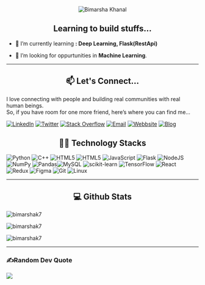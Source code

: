 <p align="center">
<img src="https://readme-typing-svg.herokuapp.com?font=Fira+Code&size=28&duration=3003&pause=200&center=true&vCenter=true&width=435&lines=Hey+there+👋!;I+am+Bimarsha+Khanal.;Nice+to+see+you+here...;Wanna+collaborate+?" alt="Bimarsha Khanal"  style="align:center"/>
</p>

<h2 align="center">Learning to build stuffs...</h2>

- 🌱 I’m currently learning **: Deep Learning, Flask(RestApi)**

- 👯 I’m looking for oppurtunities in **Machine Learning**.


___
<h2 align="center"> 📫 Let's Connect...</h2>
<p align="center">
  
I love connecting with people and building real communities with real human beings.  
So, if you have room for one more friend, here’s where you can find me…

[![LinkedIn](https://img.shields.io/badge/LinkedIn-%230077B5.svg?style=for-the-badge&logo=linkedin&logoColor=white)](https://linkedin.com/in/bimarsha.khanal) [![Twitter](https://img.shields.io/badge/Twitter-%231DA1F2.svg?style=for-the-badge&logo=Twitter&logoColor=white)](https://twitter.com/bimarshak7) [![Stack Overflow](https://img.shields.io/badge/-Stackoverflow-FE7A16?style=for-the-badge&logo=stack-overflow&logoColor=white)](https://stackoverflow.com/users/13677542) [![Email](https://img.shields.io/badge/-Gmail-e51d0b?style=for-the-badge&logo=Gmail&logoColor=white)](mailto:bimarsha.work@gmail.com) [![Webbsite](https://img.shields.io/badge/-Website-103?style=for-the-badge&logo=firefox&logoColor=white)](https://bimarshakhanal.com.np) [![Blog](https://img.shields.io/badge/-BLOG-721?style=for-the-badge&logo=hashnode&logoColor=white)](https://bimarshak.com.np) 
</p>

<h2 align="center"> 👨‍💻 Technology Stacks</h2>
<p align="center">
 
![Python](https://img.shields.io/badge/python-3670A0?style=for-the-badge&logo=python&logoColor=ffdd54) ![C++](https://img.shields.io/badge/c++-%2300599C.svg?style=for-the-badge&logo=c%2B%2B&logoColor=white) ![HTML5](https://img.shields.io/badge/html5-%23E34F26.svg?style=for-the-badge&logo=html5&logoColor=white) ![HTML5](https://img.shields.io/badge/CSS-%23E34F26.svg?style=for-the-badge&logo=css3) ![JavaScript](https://img.shields.io/badge/javascript-%23323330.svg?style=for-the-badge&logo=javascript&logoColor=%23F7DF1E) ![Flask](https://img.shields.io/badge/flask-%23000.svg?style=for-the-badge&logo=flask&logoColor=white) ![NodeJS](https://img.shields.io/badge/nodejs-%2320232a.svg?style=for-the-badge&logo=nodedotjs&logoColor=%#339933) ![NumPy](https://img.shields.io/badge/numpy-%23013243.svg?style=for-the-badge&logo=numpy&logoColor=white) ![Pandas](https://img.shields.io/badge/pandas-%23150458.svg?style=for-the-badge&logo=pandas&logoColor=white)![MySQL](https://img.shields.io/badge/MySQL-%032d00.svg?style=for-the-badge&logo=MySQL&logoColor=white) ![scikit-learn](https://img.shields.io/badge/scikit--learn-%23F7931E.svg?style=for-the-badge&logo=scikit-learn&logoColor=white) ![TensorFlow](https://img.shields.io/badge/TensorFlow-%23FF6F00.svg?style=for-the-badge&logo=TensorFlow&logoColor=white) ![React](https://img.shields.io/badge/react-%2320232a.svg?style=for-the-badge&logo=react&logoColor=%2361DAFB) ![Redux](https://img.shields.io/badge/redux-%23593d88.svg?style=for-the-badge&logo=redux&logoColor=white) ![Figma](https://img.shields.io/badge/figma-%23F24E1E.svg?style=for-the-badge&logo=figma&logoColor=white) ![Git](https://img.shields.io/badge/git-%23F24E1E.svg?style=for-the-badge&logo=git&logoColor=white) ![Linux](https://img.shields.io/badge/linux-%23F24E1E.svg?style=for-the-badge&logo=linux&logoColor=white)
</p>

---
<h2 align="center"> 💻 Github Stats</h2>
<p><img align="center" src="https://github-readme-stats.vercel.app/api/top-langs?username=bimarshak7&&locale=en&layout=compact&theme=radical" alt="bimarshak7" /></p>  


<p><img align="center" src="https://github-readme-stats.vercel.app/api?username=bimarshak7&show_icons=true&locale=en&count_private=true&theme=radical" alt="bimarshak7" />  

  
<p><img align="center" src="https://github-readme-streak-stats.herokuapp.com/?user=bimarshak7&theme=radical" alt="bimarshak7" /></p>

---
### ✍️Random Dev Quote
![](https://quotes-github-readme.vercel.app/api?type=horizontal&theme=radical)
